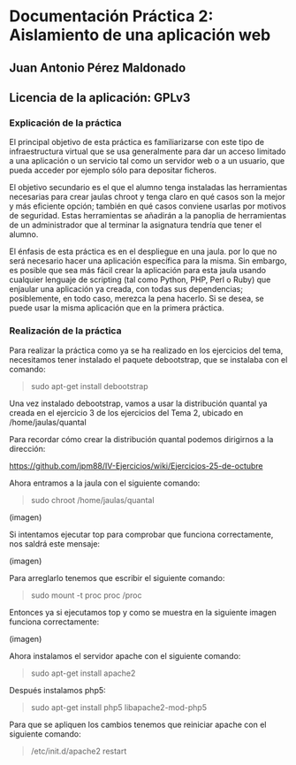 # Documentación Práctica 2: Aislamiento de una aplicación web

## Juan Antonio Pérez Maldonado

## Licencia de la aplicación: GPLv3


### Explicación de la práctica

El principal objetivo de esta práctica es familiarizarse con este tipo de infraestructura virtual que se usa generalmente para dar un acceso limitado a una aplicación o un servicio tal como un servidor web o a un usuario, que pueda acceder por ejemplo sólo para depositar ficheros.

El objetivo secundario es el que el alumno tenga instaladas las herramientas necesarias para crear jaulas chroot y tenga claro en qué casos son la mejor y más eficiente opción; también en qué casos conviene usarlas por motivos de seguridad. Estas herramientas se añadirán a la panoplia de herramientas de un administrador que al terminar la asignatura tendría que tener el alumno.

El énfasis de esta práctica es en el despliegue en una jaula. por lo que no será necesario hacer una aplicación específica para la misma. Sin embargo, es posible que sea más fácil crear la aplicación para esta jaula usando cualquier lenguaje de scripting (tal como Python, PHP, Perl o Ruby) que enjaular una aplicación ya creada, con todas sus dependencias; posiblemente, en todo caso, merezca la pena hacerlo. Si se desea, se puede usar la misma aplicación que en la primera práctica.

### Realización de la práctica

Para realizar la práctica como ya se ha realizado en los ejercicios del tema, necesitamos tener instalado
el paquete debootstrap, que se instalaba con el comando:

> sudo apt-get install debootstrap

Una vez instalado debootstrap, vamos a usar la distribución quantal ya creada en el ejercicio 3 de los ejercicios
del Tema 2, ubicado en /home/jaulas/quantal

Para recordar cómo crear la distribución quantal podemos dirigirnos a
la dirección: 

https://github.com/jpm88/IV-Ejercicios/wiki/Ejercicios-25-de-octubre

Ahora entramos a la jaula con el siguiente comando:

> sudo chroot /home/jaulas/quantal

(imagen)

Si intentamos ejecutar top para comprobar que funciona correctamente, nos saldrá este mensaje:

(imagen)

Para arreglarlo tenemos que escribir el siguiente comando:

> sudo mount -t proc proc /proc

Entonces ya si ejecutamos top y como se muestra en la siguiente imagen funciona correctamente:

(imagen)

Ahora instalamos el servidor apache con el siguiente comando:

> sudo apt-get install apache2

Después instalamos php5:

> sudo apt-get install php5 libapache2-mod-php5

Para que se apliquen los cambios tenemos que reiniciar apache con el siguiente comando:

> /etc/init.d/apache2 restart

